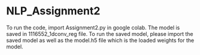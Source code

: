 # NLP_Assignment2

To run the code, import Assignment2.py in google colab. The model is saved in 1116552_1dconv_reg file. To run the saved model, please import the saved model as well as the model.h5 file which is the loaded weights for the model.
